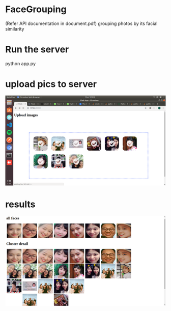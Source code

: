 # FaceGrouping
(Refer API documentation in document.pdf)
grouping photos by its facial similarity
# Run the server
python app.py

# upload pics to server
![alt text](https://raw.githubusercontent.com/vinotharjun/FaceGrouping/master/results/Screenshot%20from%202019-11-25%2018-56-11.png)
# results
![alt text](https://raw.githubusercontent.com/vinotharjun/FaceGrouping/master/results/Screenshot%20from%202019-11-25%2018-55-19.png)
